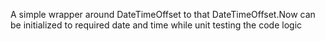 A simple wrapper around DateTimeOffset to that DateTimeOffset.Now can be initialized to required date and time while unit testing the code logic
